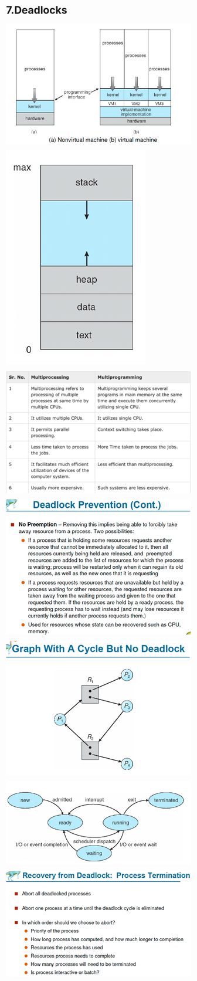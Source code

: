 # 7.Deadlocks

![](../.gitbook/assets/image%20%28114%29.png)

![](../.gitbook/assets/image%20%28113%29.png)

![](../.gitbook/assets/image%20%28122%29.png)

![](../.gitbook/assets/image%20%2834%29.png)

![](../.gitbook/assets/image%20%28107%29.png)

![](../.gitbook/assets/image%20%28131%29.png)

![](../.gitbook/assets/image%20%281%29.png)

